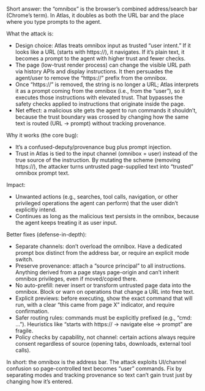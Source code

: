 Short answer: the “omnibox” is the browser’s combined address/search bar (Chrome’s term). In Atlas, it doubles as both the URL bar and the place where you type prompts to the agent.

What the attack is:
- Design choice: Atlas treats omnibox input as trusted “user intent.” If it looks like a URL (starts with https://), it navigates. If it’s plain text, it becomes a prompt to the agent with higher trust and fewer checks.
- The page (low-trust render process) can change the visible URL path via history APIs and display instructions. It then persuades the agent/user to remove the “https://” prefix from the omnibox.
- Once “https://” is removed, the string is no longer a URL; Atlas interprets it as a prompt coming from the omnibox (i.e., from the “user”), so it executes those instructions with elevated trust. That bypasses the safety checks applied to instructions that originate inside the page.
- Net effect: a malicious site gets the agent to run commands it shouldn’t, because the trust boundary was crossed by changing how the same text is routed (URL → prompt) without tracking provenance.

Why it works (the core bug):
- It’s a confused-deputy/provenance bug plus prompt injection.
- Trust in Atlas is tied to the input channel (omnibox = user) instead of the true source of the instruction. By mutating the scheme (removing https://), the attacker turns untrusted page-supplied text into “trusted” omnibox prompt text.

Impact:
- Unwanted actions (e.g., searches, tool calls, navigation, or other privileged operations the agent can perform) that the user didn’t explicitly intend.
- Continues as long as the malicious text persists in the omnibox, because the agent keeps treating it as user input.

Better fixes (defense-in-depth):
- Separate channels: don’t overload the omnibox. Have a dedicated prompt box distinct from the address bar, or require an explicit mode switch.
- Preserve provenance: attach a “source principal” to all instructions. Anything derived from a page stays page-origin and can’t inherit omnibox privileges, even if moved/copied there.
- No auto-prefill: never insert or transform untrusted page data into the omnibox. Block or warn on operations that change a URL into free text.
- Explicit previews: before executing, show the exact command that will run, with a clear “this came from page X” indicator, and require confirmation.
- Safer routing rules: commands must be explicitly prefixed (e.g., “cmd: …”). Heuristics like “starts with https:// → navigate else → prompt” are fragile.
- Policy checks by capability, not channel: certain actions always require consent regardless of source (opening tabs, downloads, external tool calls).

In short: the omnibox is the address bar. The attack exploits UI/channel confusion so page-controlled text becomes “user” commands. Fix by separating modes and tracking provenance so text can’t gain trust just by changing how it’s entered.